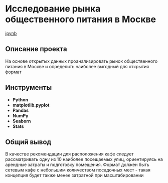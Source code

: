 # Исследование рынка общественного питания в Москве

[ipynb](https://github.com/josephbaib/praktikum_da/blob/main/city_restaurants/city_restaurants.ipynb)

## Описание проекта

На основе открытых данных проанализировать рынок общественного питания в Москве и определить наиболее выгодный для открытия формат

## Инструменты ##

- **Python**
- **matplotlib.pyplot**
- **Pandas**
- **NumPy**
- **Seaborn**
- **Stats**

##

## Общий вывод

В качестве рекомендации для расположения кафе следует рассматривать одну из 10 наиболее посещаемых улиц, ориентируясь на арендные затраты и подготовку помещения. Формат должен быть сетевым кафе с небольшим количеством посадочных мест - такая концепция будет также менее затратной при масштабировании